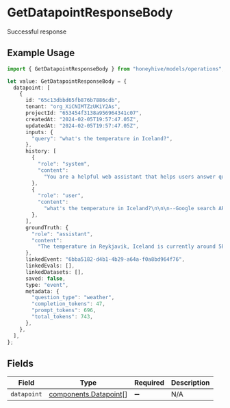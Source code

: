 # GetDatapointResponseBody

Successful response

## Example Usage

```typescript
import { GetDatapointResponseBody } from "honeyhive/models/operations";

let value: GetDatapointResponseBody = {
  datapoint: [
    {
      id: "65c13dbbd65fb876b7886cdb",
      tenant: "org_XiCNIMTZzUKiY2As",
      projectId: "653454f3138a956964341c07",
      createdAt: "2024-02-05T19:57:47.05Z",
      updatedAt: "2024-02-05T19:57:47.05Z",
      inputs: {
        "query": "what's the temperature in Iceland?",
      },
      history: [
        {
          "role": "system",
          "content":
            "You are a helpful web assistant that helps users answer questions about the world based on the information provided to you by Google's search API. Answer the questions as truthfully as you can. In case you are unsure about the correct answer, please respond with \"I apologize but I'm not sure.\"",
        },
        {
          "role": "user",
          "content":
            "what's the temperature in Iceland?\n\n\n--Google search API results below:---\n\n\"snippet\":\"2 Week Extended Forecast in Reykjavik, Iceland ; Feb 4, 29 / 20 °F · Snow showers early. Broken clouds. ; Feb 5, 27 / 16 °F · Light snow. Decreasing cloudiness.\",\"snippet_highlighted_words\":[\"Feb 4, 29 / 20 °F\"]",
        },
      ],
      groundTruth: {
        "role": "assistant",
        "content":
          "The temperature in Reykjavik, Iceland is currently around 5F or -15C. Please note that weather conditions can change rapidly, so it's best to check a reliable source for the most up-to-date information.",
      },
      linkedEvent: "6bba5182-d4b1-4b29-a64a-f0a8bd964f76",
      linkedEvals: [],
      linkedDatasets: [],
      saved: false,
      type: "event",
      metadata: {
        "question_type": "weather",
        "completion_tokens": 47,
        "prompt_tokens": 696,
        "total_tokens": 743,
      },
    },
  ],
};
```

## Fields

| Field                                                          | Type                                                           | Required                                                       | Description                                                    |
| -------------------------------------------------------------- | -------------------------------------------------------------- | -------------------------------------------------------------- | -------------------------------------------------------------- |
| `datapoint`                                                    | [components.Datapoint](../../models/components/datapoint.md)[] | :heavy_minus_sign:                                             | N/A                                                            |